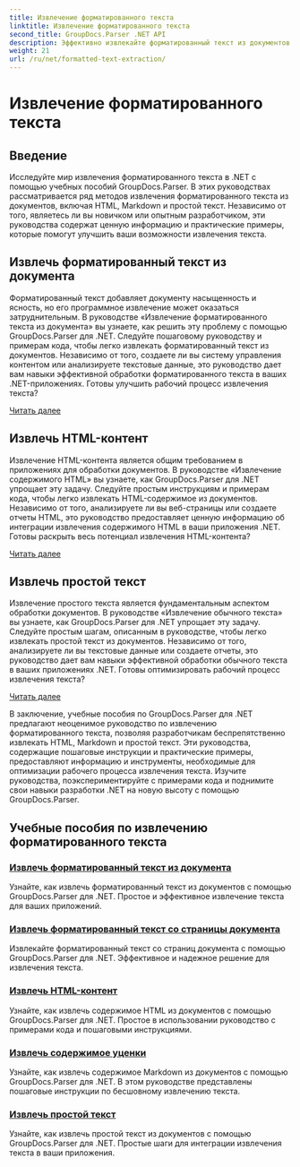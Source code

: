 ```yaml
---
title: Извлечение форматированного текста
linktitle: Извлечение форматированного текста
second_title: GroupDocs.Parser .NET API
description: Эффективно извлекайте форматированный текст из документов в .NET с помощью GroupDocs.Parser. Научитесь легко извлекать HTML, Markdown и простой текст.
weight: 21
url: /ru/net/formatted-text-extraction/
---
```


# Извлечение форматированного текста


## Введение

Исследуйте мир извлечения форматированного текста в .NET с помощью учебных пособий GroupDocs.Parser. В этих руководствах рассматривается ряд методов извлечения форматированного текста из документов, включая HTML, Markdown и простой текст. Независимо от того, являетесь ли вы новичком или опытным разработчиком, эти руководства содержат ценную информацию и практические примеры, которые помогут улучшить ваши возможности извлечения текста.

## Извлечь форматированный текст из документа

Форматированный текст добавляет документу насыщенность и ясность, но его программное извлечение может оказаться затруднительным. В руководстве «Извлечение форматированного текста из документа» вы узнаете, как решить эту проблему с помощью GroupDocs.Parser для .NET. Следуйте пошаговому руководству и примерам кода, чтобы легко извлекать форматированный текст из документов. Независимо от того, создаете ли вы систему управления контентом или анализируете текстовые данные, это руководство дает вам навыки эффективной обработки форматированного текста в ваших .NET-приложениях. Готовы улучшить рабочий процесс извлечения текста?

[Читать далее](./extract-formatted-text-from-document/)

## Извлечь HTML-контент

Извлечение HTML-контента является общим требованием в приложениях для обработки документов. В руководстве «Извлечение содержимого HTML» вы узнаете, как GroupDocs.Parser для .NET упрощает эту задачу. Следуйте простым инструкциям и примерам кода, чтобы легко извлекать HTML-содержимое из документов. Независимо от того, анализируете ли вы веб-страницы или создаете отчеты HTML, это руководство предоставляет ценную информацию об интеграции извлечения содержимого HTML в ваши приложения .NET. Готовы раскрыть весь потенциал извлечения HTML-контента?

[Читать далее](./extract-html-content/)

## Извлечь простой текст

Извлечение простого текста является фундаментальным аспектом обработки документов. В руководстве «Извлечение обычного текста» вы узнаете, как GroupDocs.Parser для .NET упрощает эту задачу. Следуйте простым шагам, описанным в руководстве, чтобы легко извлекать простой текст из документов. Независимо от того, анализируете ли вы текстовые данные или создаете отчеты, это руководство дает вам навыки эффективной обработки обычного текста в ваших приложениях .NET. Готовы оптимизировать рабочий процесс извлечения текста?

[Читать далее](./extract-plain-text/)

В заключение, учебные пособия по GroupDocs.Parser для .NET предлагают неоценимое руководство по извлечению форматированного текста, позволяя разработчикам беспрепятственно извлекать HTML, Markdown и простой текст. Эти руководства, содержащие пошаговые инструкции и практические примеры, предоставляют информацию и инструменты, необходимые для оптимизации рабочего процесса извлечения текста. Изучите руководства, поэкспериментируйте с примерами кода и поднимите свои навыки разработки .NET на новую высоту с помощью GroupDocs.Parser.
## Учебные пособия по извлечению форматированного текста
### [Извлечь форматированный текст из документа](./extract-formatted-text-from-document/)
Узнайте, как извлечь форматированный текст из документов с помощью GroupDocs.Parser для .NET. Простое и эффективное извлечение текста для ваших приложений.
### [Извлечь форматированный текст со страницы документа](./extract-formatted-text-from-document-page/)
Извлекайте форматированный текст со страниц документа с помощью GroupDocs.Parser для .NET. Эффективное и надежное решение для извлечения текста.
### [Извлечь HTML-контент](./extract-html-content/)
Узнайте, как извлечь содержимое HTML из документов с помощью GroupDocs.Parser для .NET. Простое в использовании руководство с примерами кода и пошаговыми инструкциями.
### [Извлечь содержимое уценки](./extract-markdown-content/)
Узнайте, как извлечь содержимое Markdown из документов с помощью GroupDocs.Parser для .NET. В этом руководстве представлены пошаговые инструкции по бесшовному извлечению текста.
### [Извлечь простой текст](./extract-plain-text/)
Узнайте, как извлечь простой текст из документов с помощью GroupDocs.Parser для .NET. Простые шаги для интеграции извлечения текста в ваши приложения.